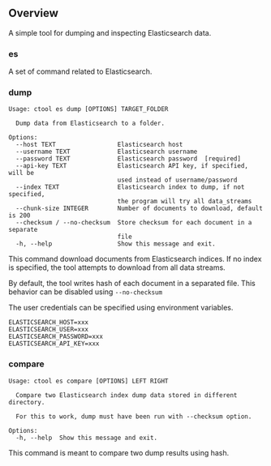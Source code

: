 ## Overview
A simple tool for dumping and inspecting Elasticsearch data.

### es
A set of command related to Elasticsearch.

### dump
```
Usage: ctool es dump [OPTIONS] TARGET_FOLDER

  Dump data from Elasticsearch to a folder.

Options:
  --host TEXT                 Elasticsearch host
  --username TEXT             Elasticsearch username
  --password TEXT             Elasticsearch password  [required]
  --api-key TEXT              Elasticsearch API key, if specified, will be
                              used instead of username/password
  --index TEXT                Elasticsearch index to dump, if not specified,
                              the program will try all data_streams
  --chunk-size INTEGER        Number of documents to download, default is 200
  --checksum / --no-checksum  Store checksum for each document in a separate
                              file
  -h, --help                  Show this message and exit.

```

This command download documents from Elasticsearch indices. If no index is specified,
the tool attempts to download from all data streams.

By default, the tool writes hash of each document in a separated file. This behavior can
be disabled using `--no-checksum`

The user credentials can be specified using environment variables.

```
ELASTICSEARCH_HOST=xxx
ELASTICSEARCH_USER=xxx
ELASTICSEARCH_PASSWORD=xxx
ELASTICSEARCH_API_KEY=xxx
```


### compare

```
Usage: ctool es compare [OPTIONS] LEFT RIGHT

  Compare two Elasticsearch index dump data stored in different directory.

  For this to work, dump must have been run with --checksum option.

Options:
  -h, --help  Show this message and exit.

```
This command is meant to compare two dump results using hash.
